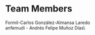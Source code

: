 Team Members
==================
Formil-Carlos González-Almansa Laredo\
anfemudi - Andrés Felipe Muñoz Días\


